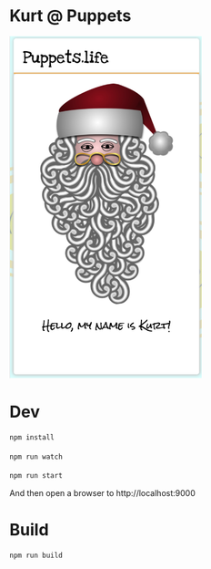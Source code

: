 # Kurt @ Puppets

<img src="/static/kurt.png" height="600px" alt="Kurt @ Puppets" />

# Dev

```sh
npm install

npm run watch

npm run start
```

And then open a browser to http://localhost:9000

# Build

```sh
npm run build
```
